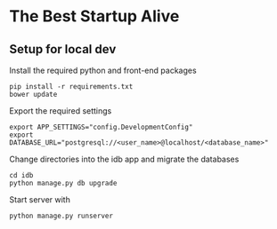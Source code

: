 # The Best Startup Alive

## Setup for local dev

Install the required python and front-end packages
```
pip install -r requirements.txt
bower update
```

Export the required settings
```
export APP_SETTINGS="config.DevelopmentConfig"
export DATABASE_URL="postgresql://<user_name>@localhost/<database_name>"
```

Change directories into the idb app and migrate the databases
```
cd idb
python manage.py db upgrade
```

Start server with
```
python manage.py runserver
```